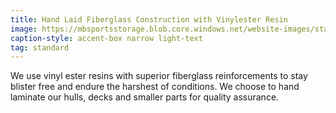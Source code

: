 ```yaml
---
title: Hand Laid Fiberglass Construction with Vinylester Resin
image: https://mbsportsstorage.blob.core.windows.net/website-images/standards/fiberglass.jpg
caption-style: accent-box narrow light-text
tag: standard
---
```

We use vinyl ester resins with superior fiberglass reinforcements to stay blister free and endure the harshest of conditions.  We choose to hand laminate our hulls, decks and smaller parts  for quality assurance.
